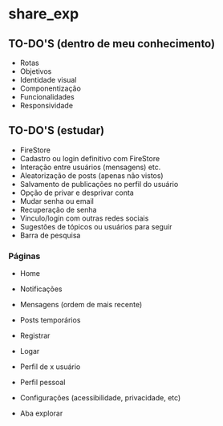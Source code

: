 # share_exp

## TO-DO'S (dentro de meu conhecimento)
- Rotas
- Objetivos
- Identidade visual
- Componentização
- Funcionalidades
- Responsividade

## TO-DO'S (estudar)
- FireStore
- Cadastro ou login definitivo com FireStore
- Interação entre usuários (mensagens) etc.
- Aleatorização de posts (apenas não vistos)
- Salvamento de publicações no perfil do usuário
- Opção de privar e desprivar conta
- Mudar senha ou email
- Recuperação de senha
- Vinculo/login com outras redes sociais
- Sugestões de tópicos ou usuários para seguir
- Barra de pesquisa

### Páginas
- Home
- Notificações
- Mensagens (ordem de mais recente)
- Posts temporários

- Registrar

- Logar

- Perfil de x usuário

- Perfil pessoal
- Configurações (acessibilidade, privacidade, etc)

- Aba explorar

